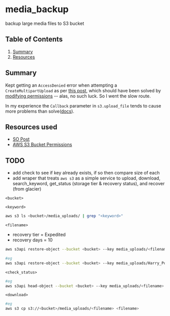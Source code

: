 # media_backup
backup large media files to S3 bucket

## Table of Contents
1. [Summary](README.md#summary)
2. [Resources](README.md#resources)

## Summary

Kept getting an `AccessDenied` error when attempting a `CreateMultipartUpload` as per [this post](https://stackoverflow.com/a/50118024/14343465), which should have been solved by [modifying permissions](https://stackoverflow.com/questions/52541933/accessdenied-when-calling-the-createmultipartupload-operation-in-django-using-dj) -- alas, no such luck. So I went the slow route.

In my experience the `Callback` parameter in `s3.upload_file` tends to cause more problems than solve([docs](https://boto3.amazonaws.com/v1/documentation/api/latest/guide/s3-uploading-files.html#the-callback-parameter)).

## Resources used
- [SO Post](https://stackoverflow.com/a/53826161/14343465)
- [AWS S3 Bucket Permissions](https://aws.amazon.com/premiumsupport/knowledge-center/s3-console-access-certain-bucket/)

## TODO
- add check to see if key already exists, if so then compare size of each
- add wraper that treats `aws s3` as a simple service to upload, download, search_keyword, get_status (storage tier & recovery status), and recover (from glacier)

`<bucket>`

`<keyword>`
```bash
aws s3 ls <bucket>/media_uploads/ | grep "<keyword>"
```

`<filename>`
- recovery tier = Expedited
- recovery days = 10
```bash
aws s3api restore-object --bucket <bucket> --key media_uploads/<filename> --restore-request '{"Days":10,"GlacierJobParameters":{"Tier":"Expedited"}}'

#eg
aws s3api restore-object --bucket <bucket> --key media_uploads/Harry_Potter.zip --restore-request '{"Days":10,"GlacierJobParameters":{"Tier":"Expedited"}}'
```

`<check_status>`
```bash
#eg
aws s3api head-object --bucket <bucket> --key media_uploads/<filename>
```

`<download>`
```bash
#eg
aws s3 cp s3://<bucket>/media_uploads/<filename> <filename>
```
